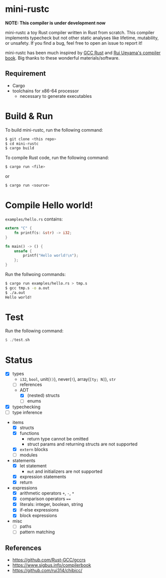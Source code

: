 # mini-rustc

**NOTE: This compiler is under development now**

mini-rustc a toy Rust compiler written in Rust from scratch.
This compiler implements typecheck but not other static analyses like lifetime, mutability, or unsafety.
If you find a bug, feel free to open an issue to report it!

mini-rustc has been much inspired by [GCC Rust](https://github.com/Rust-GCC/gccrs) and [Rui Ueyama's compiler book](https://www.sigbus.info/compilerbook).
Big thanks to these wonderful materials/software.

## Requirement

- Cargo
- toolchains for x86-64 processor
  - necessary to generate executables

# Build & Run

To build mini-rustc, run the following command:

```sh
$ git clone <this repo>
$ cd mini-rustc
$ cargo build
```

To compile Rust code, run the following command:

```sh
$ cargo run <file>
```

or

```sh
$ cargo run <source>
```

# Compile Hello world!

`examples/hello.rs` contains:

```rust
extern "C" {
    fn printf(s: &str) -> i32;
}

fn main() -> () {
    unsafe {
        printf("Hello world!\n");
    };
}
```

Run the follwoing commands:

```sh
$ cargo run examples/hello.rs > tmp.s
$ gcc tmp.s -o a.out
$ ./a.out
Hello world!
```

# Test

Run the following command:

```rust
$ ./test.sh
```

# Status

- [x] types
  - `i32`, `bool`, unit(`()`), never(`!`), array(`[ty; N]`), `str`
  - [ ] references
  - ADT
    - [x] (nested) structs
    - [ ] enums
- [x] typechecking
- [ ] type inference
- items
  - [x] structs
  - [x] functions
    - return type cannot be omitted
    - struct params and returning structs are not supported
  - [x] `extern` blocks
  - [ ] modules
- statements
  - [x] let statement
    - `mut` and initializers are not supported
  - [x] expression statements
  - [x] return
- expressions
  - [x] arithmetic operators `+`, `-`, `*`
  - [x] comparison operators `==`
  - [x] literals: integer, boolean, string
  - [x] if-else expressions
  - [x] block expressions
- misc
  - [ ] paths
  - [ ] pattern matching

## References

- https://github.com/Rust-GCC/gccrs
- https://www.sigbus.info/compilerbook
- https://github.com/rui314/chibicc/
